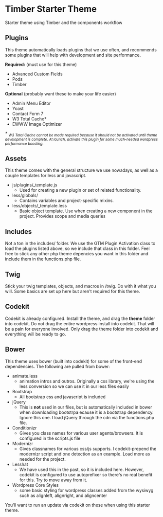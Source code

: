 Timber Starter Theme
====================

Starter theme using Timber and the components workflow

## Plugins

This theme automatically loads plugins that we use often, and recommends some plugins that will help with development and site performance. 

__Required:__ (must use for this theme)
- Advanced Custom Fields
- Pods
- Timber

__Optional__ (probably want these to make your life easier)
- Admin Menu Editor
- Yoast
- Contact Form 7
- W3 Total Cache*
- EWWW Image Optimizer

_* <sub>W3 Total Cache  cannot be made required because it should not be activated until theme development is complete. At launch, activate this plugin for some much-needed wordpress performance boosting.</sup>_

## Assets

This theme comes with the general structure we use nowadays, as well as a couple templates for less and javascript. 

- js/plugins/_template.js
  - Used for creating a new plugin or set of related functionality.
- less/globals/
  - Contains variables and project-specific mixins.
- less/objects/_template.less
  - Basic object template. Use when creating a new component in the project. Provides scope and media queries

## Includes

Not a ton in the includes/ folder. We use the GTM Plugin Activation class to load the plugins listed above, so we include that class in this folder. Feel free to stick any other php theme depencies you want in this folder and include them in the functions.php file. 

## Twig

Stick your twig templates, objects, and macros in /twig. Do with it what you will. Some basics are set up here but aren't required for this theme. 

## Codekit
Codekit is already configured. Install the theme, and drag the __theme__ folder into codekit. Do not drag the entire wordpress install into codekit. That will be a pain for everyone involved. Only drag the theme folder into codekit and everything will be ready to go. 

## Bower
This theme uses bower (built into codekit) for some of the front-end dependencies. The following are pulled from bower:

- animate.less
  - animation intros and outros. Originally a css library, we're using the less conversion so we can use it in our less files easily
- Bootstrap
  - All bootstrap css and javascript is included
- jQuery
  - This is __not__ used in our files, but is automatically included in bower when downloading bootstrpa ecause it is a bootstrap dependency. Ignore this one. I load jQuery through the cdn via the functions.php file. 
- Conditionizr
  - Gives you class names for various user agents/browsers. It is configured in the scripts.js file
- Modernizr
  - Gives classnames for various css/js supports. I codekit-prepend the modernizr script and one detection as an example. Load more as needed for the project. 
- Lesshat
  - We have used this in the past, so it is included here. However, codekit is configured to use autoprefixer so there's no real benefit for this. Try to move away from it. 
- Wordpress Core Styles
  - some basic styling for wordpress classes added from the wysiwyg such as alignleft, alignright, and aligncenter

You'll want to run an update via codekit on these when using this starter theme. 
